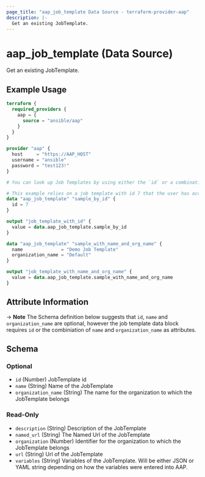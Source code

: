 ```yaml
---
page_title: "aap_job_template Data Source - terraform-provider-aap"
description: |-
  Get an existing JobTemplate.
---
```


# aap_job_template (Data Source)

Get an existing JobTemplate.


## Example Usage

```terraform
terraform {
  required_providers {
    aap = {
      source = "ansible/aap"
    }
  }
}

provider "aap" {
  host     = "https://AAP_HOST"
  username = "ansible"
  password = "test123!"
}

# You can look up Job Templates by using either the `id` or a combination of `name` and `organization_name`.

# This example relies on a job template with id 7 that the user has access to.
data "aap_job_template" "sample_by_id" {
  id = 7
}

output "job_template_with_id" {
  value = data.aap_job_template.sample_by_id
}

data "aap_job_template" "sample_with_name_and_org_name" {
  name              = "Demo Job Template"
  organization_name = "Default"
}

output "job_template_with_name_and_org_name" {
  value = data.aap_job_template.sample_with_name_and_org_name
}
```


## Attribute Information

-> **Note** The Schema definition below suggests that `id`, `name` and `organization_name` are optional, however the job template data block requires `id` or the combiniation of `name` and `organization_name` as attributes.

<!-- schema generated by tfplugindocs -->
## Schema

### Optional

- `id` (Number) JobTemplate id
- `name` (String) Name of the JobTemplate
- `organization_name` (String) The name for the organization to which the JobTemplate belongs

### Read-Only

- `description` (String) Description of the JobTemplate
- `named_url` (String) The Named Url of the JobTemplate
- `organization` (Number) Identifier for the organization to which the JobTemplate belongs
- `url` (String) Url of the JobTemplate
- `variables` (String) Variables of the JobTemplate. Will be either JSON or YAML string depending on how the variables were entered into AAP.
